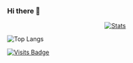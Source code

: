 ### Hi there 👋

<!--
**nicholas-tao/nicholas-tao** is a ✨ _special_ ✨ repository because its `README.md` (this file) appears on your GitHub profile.

Here are some ideas to get you started:

- 🔭 I’m currently working on ...
- 🌱 I’m currently learning ...
- 👯 I’m looking to collaborate on ...
- 🤔 I’m looking for help with ...
- 💬 Ask me about ...
- 📫 How to reach me: ...
- 😄 Pronouns: ...
- ⚡ Fun fact: ...
-->

<p align="center">
    <a href="https://github.com/nicholas-tao" target="_blank"><img alt="Stats" src="https://github-readme-stats.vercel.app/api?username=nicholas-tao&count_private=true"></a>
</p>

<p align = "center>
    <a href="https://github.com/nicholas-tao" target="_blank"><img alt="Top Langs" src="https://github-readme-stats.vercel.app/api/top-langs/?username=nicholas-tao"/></a>
</p>


<!--
![Nicholas' GitHub Stats](https://github-readme-stats.vercel.app/api?username=nicholas-tao&count_private=true)

[![Top Langs](https://github-readme-stats.vercel.app/api/top-langs/?username=nicholas-tao)](https://github.com/anuraghazra/github-readme-stats)

-->

[![Visits Badge](https://badges.pufler.dev/visits/nicholas-tao/nicholas-tao)](https://badges.pufler.dev)

